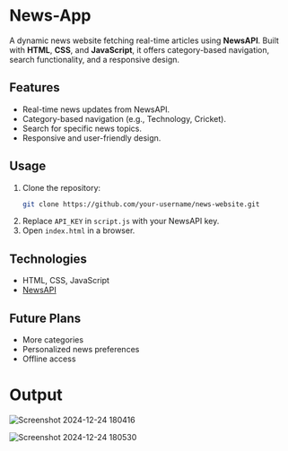 # News-App
A dynamic news website fetching real-time articles using **NewsAPI**. Built with **HTML**, **CSS**, and **JavaScript**, it offers category-based navigation, search functionality, and a responsive design.

## Features
- Real-time news updates from NewsAPI.  
- Category-based navigation (e.g., Technology, Cricket).  
- Search for specific news topics.  
- Responsive and user-friendly design.  

## Usage
1. Clone the repository:
   ```bash
   git clone https://github.com/your-username/news-website.git
   ```
2. Replace `API_KEY` in `script.js` with your NewsAPI key.  
3. Open `index.html` in a browser.

## Technologies
- HTML, CSS, JavaScript  
- [NewsAPI](https://newsapi.org/)  

## Future Plans
- More categories  
- Personalized news preferences  
- Offline access  

# Output

![Screenshot 2024-12-24 180416](https://github.com/user-attachments/assets/41ae19c3-2e34-49e1-b034-cea93f00aa9c)

![Screenshot 2024-12-24 180530](https://github.com/user-attachments/assets/6cb630a4-bb4f-424f-9538-c64cb362e4a0)

